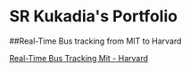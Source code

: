 # SR Kukadia's Portfolio

##Real-Time Bus tracking from MIT to Harvard

<a href="https://kukadia.github.io/BusTracking/"> Real-Time Bus Tracking Mit - Harvard </a>
